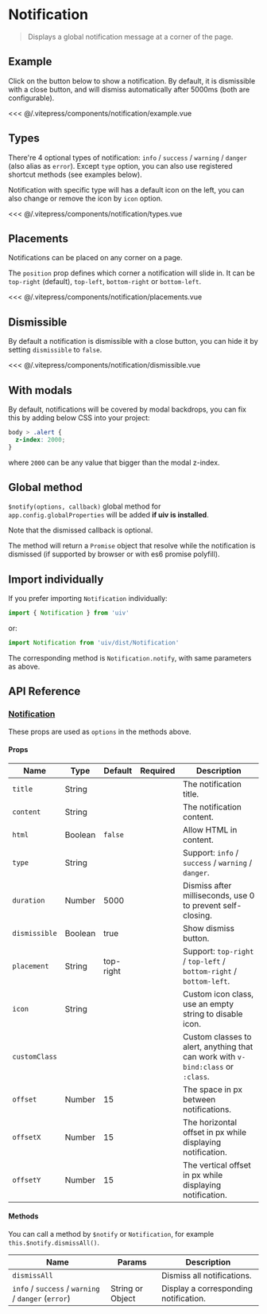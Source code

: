 # Notification

> Displays a global notification message at a corner of the page.

## Example

Click on the button below to show a notification. By default, it is dismissible with a close button, and will dismiss automatically after 5000ms (both are configurable).

<notification-example/>

<<< @/.vitepress/components/notification/example.vue

## Types

There're 4 optional types of notification: `info` / `success` / `warning` / `danger` (also alias as `error`). Except `type` option, you can also use registered shortcut methods (see examples below).

Notification with specific type will has a default icon on the left, you can also change or remove the icon by `icon` option.


<notification-types/>

<<< @/.vitepress/components/notification/types.vue

## Placements

Notifications can be placed on any corner on a page.

The `position` prop defines which corner a notification will slide in. It can be `top-right` (default), `top-left`, `bottom-right` or `bottom-left`.

<notification-placements/>

<<< @/.vitepress/components/notification/placements.vue

## Dismissible

By default a notification is dismissible with a close button, you can hide it by setting `dismissible` to `false`.

<notification-dismissible/>

<<< @/.vitepress/components/notification/dismissible.vue

## With modals

By default, notifications will be covered by modal backdrops, you can fix this by adding below CSS into your project:

```css
body > .alert {
  z-index: 2000;
}
```

where `2000` can be any value that bigger than the modal z-index.

## Global method

`$notify(options, callback)` global method for `app.config.globalProperties` will be added **if uiv is installed**.

Note that the dismissed callback is optional.

The method will return a `Promise` object that resolve while the notification is dismissed (if supported by browser or with es6 promise polyfill).

## Import individually

If you prefer importing `Notification` individually:

```javascript
import { Notification } from 'uiv'
```

or:

```javascript
import Notification from 'uiv/dist/Notification'
```

The corresponding method is `Notification.notify`, with same parameters as above.

## API Reference

### [Notification](https://github.com/uiv-lib/uiv/blob/1.x/src/services/notification/Notification.vue)

These props are used as `options` in the methods above.

#### Props

| Name          | Type    | Default   | Required | Description                                                                      |
|---------------|---------|-----------|----------|----------------------------------------------------------------------------------|
| `title`       | String  |           |          | The notification title.                                                          |
| `content`     | String  |           |          | The notification content.                                                        |
| `html`        | Boolean | `false`   |          | Allow HTML in content.                                                           |
| `type`        | String  |           |          | Support: `info` / `success` / `warning` / `danger`.                              |
| `duration`    | Number  | 5000      |          | Dismiss after milliseconds, use 0 to prevent self-closing.                       |
| `dismissible` | Boolean | true      |          | Show dismiss button.                                                             |
| `placement`   | String  | top-right |          | Support: `top-right` / `top-left` / `bottom-right` / `bottom-left`.              |
| `icon`        | String  |           |          | Custom icon class, use an empty string to disable icon.                          |
| `customClass` |         |           |          | Custom classes to alert, anything that can work with `v-bind:class` or `:class`. |
| `offset`      | Number  | 15        |          | The space in px between notifications.                                           |
| `offsetX`     | Number  | 15        |          | The horizontal offset in px while displaying notification.                       |
| `offsetY`     | Number  | 15        |          | The vertical offset in px while displaying notification.                         |

#### Methods

You can call a method by `$notify` or `Notification`, for example `this.$notify.dismissAll()`.

| Name                                                | Params           | Description                           |
|-----------------------------------------------------|------------------|---------------------------------------|
| `dismissAll`                                        |                  | Dismiss all notifications.            |
| `info` / `success` / `warning` / `danger` (`error`) | String or Object | Display a corresponding notification. |

